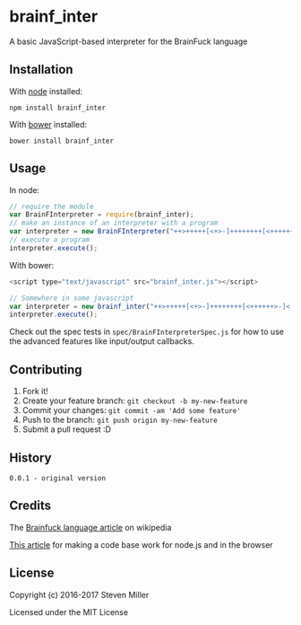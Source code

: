 # brainf_inter

A basic JavaScript-based interpreter for the BrainFuck language

## Installation
With [node](https://nodejs.org/en/) installed:

`npm install brainf_inter`

With [bower](https://bower.io/) installed:

`bower install brainf_inter`

## Usage

In node:

```javascript
// require the module
var BrainFInterpreter = require(brainf_inter);
// make an instance of an interpreter with a program
var interpreter = new BrainFInterpreter("++>+++++[<+>-]++++++++[<++++++>-]<.");
// execute a program
interpreter.execute();
```

With bower:

```javascript 
<script type="text/javascript" src="brainf_inter.js"></script>

// Somewhere in some javascript
var interpreter = new brainf_inter("++>+++++[<+>-]++++++++[<++++++>-]<.");
interpreter.execute();
```

Check out the spec tests in `spec/BrainFInterpreterSpec.js` for how to use the advanced features like input/output callbacks. 

## Contributing

1. Fork it!
2. Create your feature branch: `git checkout -b my-new-feature`
3. Commit your changes: `git commit -am 'Add some feature'`
4. Push to the branch: `git push origin my-new-feature`
5. Submit a pull request :D

## History

`0.0.1 - original version`

## Credits

The [Brainfuck language article](https://en.wikipedia.org/wiki/Brainfuck) on wikipedia

[This article](http://www.richardrodger.com/2013/09/27/how-to-make-simple-node-js-modules-work-in-the-browser/) for making a code base work for node.js and in the browser

## License

Copyright (c) 2016-2017 Steven Miller

Licensed under the MIT License
